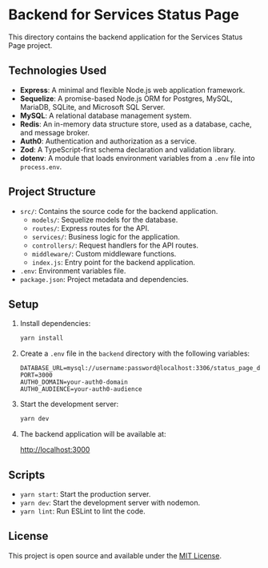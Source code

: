 # Backend for Services Status Page

This directory contains the backend application for the Services Status Page project.

## Technologies Used

- **Express**: A minimal and flexible Node.js web application framework.
- **Sequelize**: A promise-based Node.js ORM for Postgres, MySQL, MariaDB, SQLite, and Microsoft SQL Server.
- **MySQL**: A relational database management system.
- **Redis**: An in-memory data structure store, used as a database, cache, and message broker.
- **Auth0**: Authentication and authorization as a service.
- **Zod**: A TypeScript-first schema declaration and validation library.
- **dotenv**: A module that loads environment variables from a `.env` file into `process.env`.

## Project Structure

- `src/`: Contains the source code for the backend application.
  - `models/`: Sequelize models for the database.
  - `routes/`: Express routes for the API.
  - `services/`: Business logic for the application.
  - `controllers/`: Request handlers for the API routes.
  - `middleware/`: Custom middleware functions.
  - `index.js`: Entry point for the backend application.
- `.env`: Environment variables file.
- `package.json`: Project metadata and dependencies.

## Setup

1. Install dependencies:

   ```bash
   yarn install
   ```

2. Create a `.env` file in the `backend` directory with the following variables:

   ```env
   DATABASE_URL=mysql://username:password@localhost:3306/status_page_db
   PORT=3000
   AUTH0_DOMAIN=your-auth0-domain
   AUTH0_AUDIENCE=your-auth0-audience
   ```

3. Start the development server:

   ```bash
   yarn dev
   ```

4. The backend application will be available at:

   [http://localhost:3000](http://localhost:3000)

## Scripts

- `yarn start`: Start the production server.
- `yarn dev`: Start the development server with nodemon.
- `yarn lint`: Run ESLint to lint the code.

## License

This project is open source and available under the [MIT License](../LICENSE).